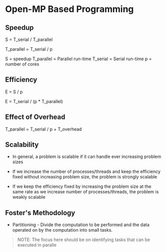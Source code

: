 # Open-MP Based Programming

## Speedup

S = T_serial / T_parallel

T_parallel = T_serial / p

S = speedup
T_parallel = Parallel run-time
T_serial = Serial run-time
p = number of cores

## Efficiency

E = S / p

E = T_serial / (p * T_parallel)

## Effect of Overhead

T_parallel = T_serial / p + T_overhead

## Scalability

* In general, a problem is scalable if it can handle ever increasing problem sizes

* If we increase the number of processes/threads and keep the efficiency fixed without increasing problem size, the problem is strongly scalable

* If we keep the efficiency fixed by increasing the problem size at the same rate as we increase number of processes/threads, the problem is weakly scalable

## Foster's Methodology

* Partitioning - Divide the computation to be performed and the data operated on by the computation into small tasks.

 > NOTE: The focus here should be on identifying tasks that can be executed in paralle